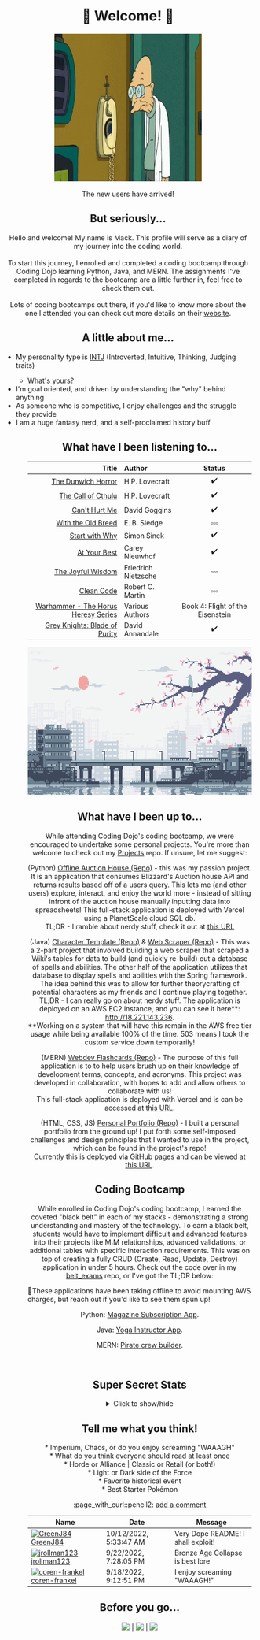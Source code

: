 # <h1 align="center">:tada: Welcome! :tada: </h1>

<p align="center">
<img alt="GIF" align="center" height="300px" width="300px" src="./assets/futurama-professor.gif" /><br /><br />
The new users have arrived!
</p>

## <div align="center">But seriously... </div>
 <p align="center">Hello and welcome! My name is Mack. This profile will serve as a diary of my journey into the coding world. <br/><br/>
 To start this journey, I enrolled and completed a coding bootcamp through Coding Dojo learning Python, Java, and MERN. The assignments I've completed in regards to the bootcamp are a little further in, feel free to check them out. <br><br>
Lots of coding bootcamps out there, if you'd like to know more about the one I attended you can check out more details on their <a href="https://www.codingdojo.com/online-coding-bootcamp-full-time">website</a>. <p>
 
## <div align="center"> A little about me... </div>
 <ul>
 <li> My personality type is <a href="https://www.16personalities.com/intj-personality" target="_blank">INTJ</a> (Introverted, Intuitive, Thinking, Judging traits) </li>
 <ul> <li> <a href="https://www.16personalities.com/free-personality-test target="_blank">What's yours? </a> </ul> </li>
 <li> I'm goal oriented, and driven by understanding the "why" behind anything </li>
 <li> As someone who is competitive, I enjoy challenges and the struggle they provide </li>
 <li> I am a huge fantasy nerd, and a self-proclaimed history buff </li>
 <ul>

 ## <div align="center"> What have I been listening to... </div>
 <div align="center">
 
 | Title | Author | Status |
| ---: | :--- | :---: |
| [The Dunwich Horror](https://www.audible.com/pd/The-Dunwich-Horror-Audiobook/B07BZ5JF2W?ref=web_search_eac_asin_1&qid=zjEhnE67Jv&sr=1-1) | H.P. Lovecraft | :heavy_check_mark: | 
| [The Call of Cthulu](https://www.audible.com/pd/The-Call-of-Cthulhu-Audiobook/B07BZ1CMSW?ref=web_search_eac_asin_1&qid=mJJOOxU5bF&sr=1-1) | H.P. Lovecraft | :heavy_check_mark: | 
| [Can't Hurt Me](https://www.audible.com/pd/Cant-Hurt-Me-Audiobook/B07KKMNZCH?qid=1662322177&sr=1-1&ref=a_search_c3_lProduct_1_1&pf_rd_p=83218cca-c308-412f-bfcf-90198b687a2f&pf_rd_r=97F41RG6CDKBRD0CSHXS) | David Goggins | :heavy_check_mark: | 
| [With the Old Breed](https://www.audible.com/pd/With-the-Old-Breed-Audiobook/B00FOX9E2S?ref=a_library_t_c5_libItem_&pf_rd_p=80765e81-b10a-4f33-b1d3-ffb87793d047&pf_rd_r=RA7F5FE18NSCQTFMR9QR) | E. B. Sledge | :white_small_square::white_small_square::white_small_square: |
| [Start with Why](https://www.audible.com/pd/Start-with-Why-Audiobook/B074VDVHZ5?qid=1662322203&sr=1-1&ref=a_search_c3_lProduct_1_1&pf_rd_p=83218cca-c308-412f-bfcf-90198b687a2f&pf_rd_r=Z9R1RMYFQH3TQFMQJ2BC) | Simon Sinek | :heavy_check_mark: | 
| [At Your Best](https://www.audible.com/pd/At-Your-Best-Audiobook/0593287495?ref=web_search_eac_asin_1&qid=iwqAJlfWvw&sr=1-1) | Carey Nieuwhof | :heavy_check_mark: | 
| [The Joyful Wisdom](https://www.audible.com/pd/The-Gay-Science-The-Joyful-Wisdom-Audiobook/B01EWAYY9Q?qid=1662322248&sr=1-2&ref=a_search_c3_lProduct_1_2&pf_rd_p=83218cca-c308-412f-bfcf-90198b687a2f&pf_rd_r=F3DZ588V1WXVGA5YRDA7) | Friedrich Nietzsche | :white_small_square::white_small_square::white_small_square: |
| [Clean Code](https://www.audible.com/pd/Clean-Code-Audiobook/B08X7KL3TF?ref=a_library_t_c5_libItem_&pf_rd_p=80765e81-b10a-4f33-b1d3-ffb87793d047&pf_rd_r=RA7F5FE18NSCQTFMR9QR) | Robert C. Martin | :white_small_square::white_small_square::white_small_square: |
| [Warhammer - The Horus Heresy Series](https://www.audible.com/pd/Horus-Rising-Audiobook/B0764LBS4B?qid=1662322070&sr=1-1&ref=a_search_c3_lProduct_1_1&pf_rd_p=83218cca-c308-412f-bfcf-90198b687a2f&pf_rd_r=1WZXNT81Z0GY13QN8WH6) | Various Authors | Book 4: Flight of the Eisenstein |
| [Grey Knights: Blade of Purity](https://www.audible.com/pd/Grey-Knights-Blade-of-Purity-Audiobook/B077G3Y717?ref=web_search_eac_asin_1&qid=gy1LCDtlB1&sr=1-1) | David Annandale | :heavy_check_mark: | 
</div>

 <p align="center">
  <img alt="GIF" height="300px" width="600px" src="./assets/pixel-city.gif" />
 </p>
 
  
## <div align="center"> What have I been up to... </div>
<p align="center">While attending Coding Dojo's coding bootcamp, we were encouraged to undertake some personal projects. You're more than welcome to check out my <a href="https://github.com/m-smith15/Projects">Projects</a> repo. If unsure, let me suggest:</p>
<p align="center">(Python) <a href="https://github.com/m-smith15/Projects/tree/master/Python/wow_ah_project">Offline Auction House (Repo)</a> - this was my passion project. It is an application that consumes Blizzard's Auction house API and returns results based off of a users query. This lets me (and other users) explore, interact, and enjoy the world more - instead of sitting infront of the auction house manually inputting data into spreadsheets! This full-stack application is deployed with Vercel using a PlanetScale cloud SQL db.<br/> 
  TL;DR - I ramble about nerdy stuff, check it out at <a href="https://projects-phi-nine.vercel.app/">this URL</a>
</p>
<p align="center">(Java) <a href="https://github.com/m-smith15/Projects/tree/master/Java">Character Template (Repo)</a> & <a href="https://github.com/m-smith15/Projects/tree/master/Java/WebScraper2">Web Scraper (Repo)</a> - This was a 2-part project that involved building a web scraper that scraped a Wiki's tables for data to build (and quickly re-build) out a database of spells and abilities. The other half of the application utilizes that database to display spells and abilities with the Spring framework. The idea behind this was to allow for further theorycrafting of potential characters as my friends and I continue playing together. <br/>
  TL;DR - I can really go on about nerdy stuff. The application is deployed on an AWS EC2 instance, and you can see it here**: <a href="http://18.221.143.236">http://18.221.143.236</a>. <br/>
**Working on a system that will have this remain in the AWS free tier usage while being available 100% of the time. 503 means I took the custom service down temporarily!
</p>
  
<p align="center">(MERN) <a href="https://github.com/m-smith15/webdev_flashcards">Webdev Flashcards (Repo)</a> - The purpose of this full application is to to help users brush up on their knowledge of development terms, concepts, and acronyms. This project was developed in collaboration, with hopes to add and allow others to collaborate with us!  <br/> 
This full-stack application is deployed with Vercel and is can be accessed at <a href="https://webdev-flashcards.vercel.app/">this URL</a>.
</p>
  
<p align="center">(HTML, CSS, JS) <a href="https://github.com/m-smith15/m-smith15.github.io">Personal Portfolio (Repo)</a> - I built a personal portfolio from the ground up! I put forth some self-imposed challenges and design principles that I wanted to use in the project, which can be found in the project's repo!<br/> 
Currently this is deployed via GitHub pages and can be viewed at <a href="https://m-smith15.github.io/">this URL</a>.
</p>
  
## <div align="center"> Coding Bootcamp </div>
<p align="center">While enrolled in Coding Dojo's coding bootcamp, I earned the coveted "black belt" in each of my stacks - demonstrating a strong understanding and mastery of the technology. To earn a black belt, students would have to implement difficult and advanced features into their projects like M:M relationships, advanced validations, or additional tables with specific interaction requirements. This was on top of creating a fully CRUD (Create, Read, Update, Destroy) application in under 5 hours. Check out the code over in my <a href="https://github.com/m-smith15/Projects/tree/master/belt_exams">belt_exams</a> repo, or I've got the TL;DR below:</p>
<p>💸These applications have been taking offline to avoid mounting AWS charges, but reach out if you'd like to see them spun up! </p>
<p align="center">Python: <a href="https://github.com/m-smith15/Projects/tree/master/belt_exams/python/magazine">Magazine Subscription App</a>. <!-- Check it out: http://3.23.104.32/. Create a new user, or use shrimp@ocean.com | shrimp --> </p>
<p align="center">Java: <a href="https://github.com/m-smith15/Projects/tree/master/belt_exams/Java/Yoga">Yoga Instructor App</a>.  <!--  Check it out: http://18.223.23.14/. Create a new user, or use shrimp@ocean.com | shrimp -->  </p>
<p align="center">MERN: <a href="https://github.com/m-smith15/Projects/tree/master/belt_exams/MERN/pirate_life">Pirate crew builder</a>.  <!-- Check it out: http://18.221.71.54/. Create, Update, Read, or Destory pirate's - all on a SPA! --> </p>
<br/>

## <div align="center"> Super Secret Stats </div>
<div align="center">
<details>
<summary>Click to show/hide</summary>
<img alt="Stats" src="https://github-readme-stats.vercel.app/api?username=m-smith15&show_icons=true&theme=merko" />
</details>
</div>

  <!-- this feels too personal, commenting out for now
## <div align="center">I wish...  </div>
<div align="center">
<p align="center">
   - I would look back and appreciate the obstacles I've overcome more often <br/>
   - Someone would have told me how much fun coding is sooner <br/>
   - What 42 was the answer to...<br/>
 </p>
 </div>
  -->

## <div align="center"> Tell me what you think! </div>
<div align="center">
<p align="center">
 * Imperium, Chaos, or do you enjoy screaming "WAAAGH" <br/>
 * What do you think everyone should read at least once <br/>
 * Horde or Alliance | Classic or Retail (or both!) <br/>
 * Light or Dark side of the Force <br/>
 * Favorite historical event <br/>
 * Best Starter Pokémon <br/>
 </p>
 :page_with_curl::pencil2: <a href="https://github.com/m-smith15/m-smith15/issues/1#issuecomment-new">add a comment</a>

<!-- Guestbook -->
| Name | Date | Message |
|---|---|---|
| <a href="https://github.com/GreenJ84"><img width="24" src="https://avatars.githubusercontent.com/u/102741688?s=24&u=c67d81b81c4604ecb3bde74931694d6365ccd93a&v=4" alt="GreenJ84" /> GreenJ84</a> |10/12/2022, 5:33:47 AM|Very Dope README! I shall exploit!|
| <a href="https://github.com/jrollman123"><img width="24" src="https://avatars.githubusercontent.com/u/62147392?s=24&u=3e6b84dc58b7ba1427c87af94db834620e86e54b&v=4" alt="jrollman123" /> jrollman123</a> |9/22/2022, 7:28:05 PM|Bronze Age Collapse is best lore|
| <a href="https://github.com/coren-frankel"><img width="24" src="https://avatars.githubusercontent.com/u/104476731?s=24&u=9d6ce6d0a34371b05d84cc8e2a3e9bf8539c2ef6&v=4" alt="coren-frankel" /> coren-frankel</a> |9/18/2022, 9:12:51 PM|I enjoy screaming "WAAAGH!"|
<!-- /Guestbook -->
</div> 

## <div align="center"> Before you go... </div>
<div align="center">
<a href="https://www.linkedin.com/in/macksmithlambeau/" target="_blank"> <img src="https://img.shields.io/badge/-LinkedIn-blue" /></a> | <a href="https://www.youtube.com/watch?v=dQw4w9WgXcQ" target="_blank"> <img src="https://img.shields.io/badge/Didn't%20like%3F-let me know-critical" /></a> | <img src="https://komarev.com/ghpvc/?username=m-smith15" />
</div>
 


